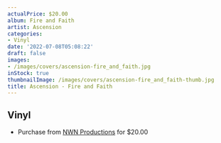 ```yaml
---
actualPrice: $20.00
album: Fire and Faith
artist: Ascension
categories:
- Vinyl
date: '2022-07-08T05:08:22'
draft: false
images:
- /images/covers/ascension-fire_and_faith.jpg
inStock: true
thumbnailImage: /images/covers/ascension-fire_and_faith-thumb.jpg
title: Ascension - Fire and Faith
---
```


## Vinyl
* Purchase from [NWN Productions](http://shop.nwnprod.com/index.php?route=product/product&path=75&product_id=25187&sort=pd.name&order=ASC) for $20.00
